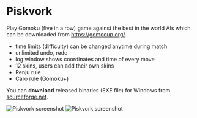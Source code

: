 # Piskvork
Play Gomoku (five in a row) game against the best in the world AIs which can be downloaded from https://gomocup.org/. 
- time limits (difficulty) can be changed anytime during match
- unlimited undo, redo
- log window shows coordinates and time of every move
- 12 skins, users can add their own skins
- Renju rule
- Caro rule (Gomoku+)

You can **download** released binaries (EXE file) for Windows from [sourceforge.net](https://sourceforge.net/projects/piskvork/).

![Piskvork screenshot](https://plastovicka.github.io/img/pisvork-gomo-cz.png)
![Piskvork screenshot](https://plastovicka.github.io/img/piskvork.png)
